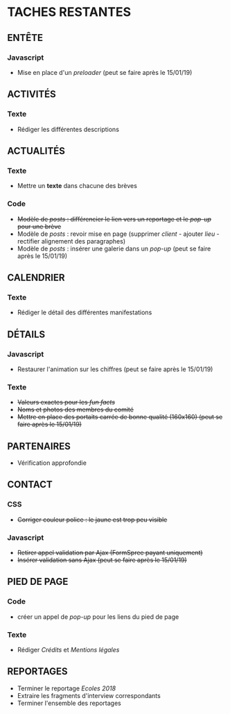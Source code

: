 # TACHES RESTANTES
## ENTÊTE
### Javascript
* Mise en place d'un *preloader* (peut se faire après le 15/01/19)
## ACTIVITÉS
### Texte
* Rédiger les différentes descriptions
## ACTUALITÉS
### Texte
* Mettre un **texte** dans chacune des brèves
### Code
* ~~Modèle de *posts*  : différencier le lien vers un reportage et le *pop-up* pour une brève~~
* Modèle de *posts* : revoir mise en page (supprimer *client* - ajouter *lieu* - rectifier alignement des paragraphes)
* Modèle de *posts* : insérer une galerie dans un *pop-up* (peut se faire après le 15/01/19)
## CALENDRIER
### Texte 
* Rédiger le détail des différentes manifestations
## DÉTAILS
### Javascript
* Restaurer l'animation sur les chiffres (peut se faire après le 15/01/19)
### Texte
* ~~Valeurs exactes pour les *fun facts*~~
* ~~Noms et photos des membres du comité~~
* ~~Mettre en place des portaits carrée de bonne qualité (160x160) (peut se faire après le 15/01/19)~~
## PARTENAIRES
* Vérification approfondie
## CONTACT
### CSS
* ~~Corriger couleur police : le jaune est trop peu visible~~ 
### Javascript
* ~~Retirer appel validation par Ajax (FormSpree payant uniquement)~~
* ~~Insérer validation sans Ajax (peut se faire après le 15/01/19)~~
## PIED DE PAGE
### Code
* créer un appel de *pop-up* pour les liens du pied de page
### Texte
* Rédiger *Crédits* et *Mentions légales*
## REPORTAGES
* Terminer le reportage *Ecoles 2018*
* Extraire les fragments d'interview correspondants
* Terminer l'ensemble des reportages 